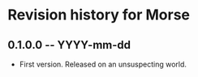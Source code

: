 # Revision history for Morse

## 0.1.0.0 -- YYYY-mm-dd

* First version. Released on an unsuspecting world.

